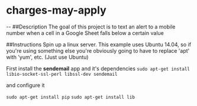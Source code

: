 # charges-may-apply
--
##Description
The goal of this project is to text an alert to a mobile number when a cell in a Google Sheet falls below a certain value


##Instructions
Spin up a linux server. This example uses Ubuntu 14.04, so if you're using something else you're obviously going to have to replace 'apt' with 'yum', etc. (Just use Ubuntu)

First install the **sendemail** app and it's dependencies
`sudo apt-get install libio-socket-ssl-perl libssl-dev sendemail`

and configure it

`sudo apt-get install pip`
`sudo apt-get install lib`
